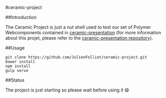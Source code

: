 #ceramic-project

##Introduction

The Ceramic Project is just a nut shell used to test our set of Polymer Webcomponents contained in [ceramic-presentation](https://github.com/ceramic-components/ceramic-presentation) (for more information about this projet, please refer to the [ceramic-presentation repository](https://github.com/ceramic-components/ceramic-presentation)).

##Usage

```shell
git clone https://github.com/JulienFolliot/ceramic-project.git
bower install
npm install
gulp serve
```

##Status

The project is just starting so please wait before using it :smile:
